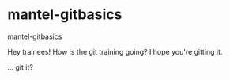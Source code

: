 # mantel-gitbasics
mantel-gitbasics

Hey trainees! How is the git training going? I hope you're gitting it.

... git it? 